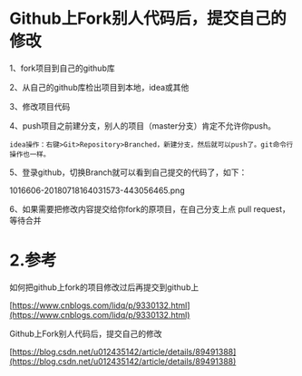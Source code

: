 # Github上Fork别人代码后，提交自己的修改

1、fork项目到自己的github库

2、从自己的github库检出项目到本地，idea或其他

3、修改项目代码

4、push项目之前建分支，别人的项目（master分支）肯定不允许你push。

```
idea操作：右键>Git>Repository>Branched，新建分支，然后就可以push了。git命令行操作也一样。
```

5、登录github，切换Branch就可以看到自己提交的代码了，如下：

1016606-20180718164031573-443056465.png

6、如果需要把修改内容提交给你fork的原项目，在自己分支上点 pull request，等待合并

# 2.参考

如何把github上fork的项目修改过后再提交到github上

[https://www.cnblogs.com/lidq/p/9330132.html](https://www.cnblogs.com/lidq/p/9330132.html)

Github上Fork别人代码后，提交自己的修改

[https://blog.csdn.net/u012435142/article/details/89491388](https://blog.csdn.net/u012435142/article/details/89491388)

